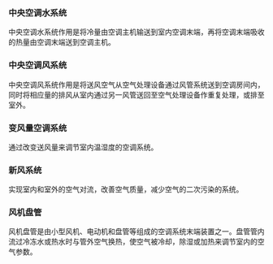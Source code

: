 ### 中央空调水系统
中央空调水系统作用是将冷量由空调主机输送到室内空调末端，再将空调末端吸收的热量由空调末端送到空调主机。

### 中央空调风系统
中央空调风系统作用是将送风空气从空气处理设备通过风管系统送到空调房间内，同时将相应量的排风从室内通过另一风管送回至空气处理设备作重复处理，或排至室外。

### 变风量空调系统
通过改变送风量来调节室内温湿度的空调系统。

### 新风系统
实现室内和室外的空气对流，改善空气质量，减少空气的二次污染的系统。

### 风机盘管
风机盘管是由小型风机、电动机和盘管等组成的空调系统末端装置之一。盘管管内流过冷冻水或热水时与管外空气换热，使空气被冷却，除湿或加热来调节室内的空气参数。
